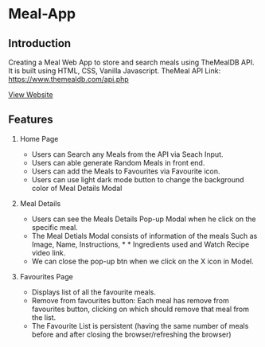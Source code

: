 # Meal-App
## Introduction

Creating a Meal Web App to store and search meals using TheMealDB API. It is built using HTML, CSS, Vanilla Javascript.
TheMeal API Link: https://www.themealdb.com/api.php
 
[View Website](https://amrutass.github.io/MealApp.github.io/)

## Features

1. Home Page

    * Users can Search any Meals from the API via Seach Input.
    * Users can able generate Random Meals in front end.
    * Users can add the Meals to Favourites via Favourite icon.
    * Users can use light dark mode button to change the background color of Meal Details Modal

2. Meal Details

    * Users can see the Meals Details Pop-up Modal when he click on the specific meal.
    * The Meal Detials Modal consists of information of the meals Such as Image, Name, Instructions, * * Ingredients used and Watch Recipe video link.
    * We can close the pop-up btn when we click on the X icon in Model.

3. Favourites Page

    * Displays list of all the favourite meals.
    * Remove from favourites button: Each meal has remove from favourites button, clicking on which should remove that meal from the list.
    * The Favourite List is persistent (having the same number of meals before and after closing the browser/refreshing the browser)
